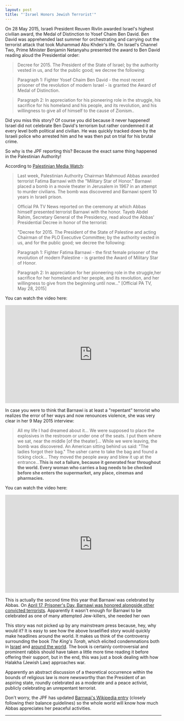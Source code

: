 ```yaml
---
layout: post
title: "'Israel Honors Jewish Terrorist'"
---
```


On 28 May 2015, Israeli President Reuven Rivlin awarded Israel's highest civilian award, the Medal of Distinction to Yosef Chaim Ben David. Ben David was apprehended last summer for orchestrating and carrying out the terrorist attack that took Muhammad Abu Khdeir's life. On Israel's Channel Two, Prime Minister Benjamin Netanyahu presented the award to Ben David reading aloud the Presidential order:

>Decree for 2015. The President of the State of Israel; by the authority vested in us, and for the public good; we decree the following:

>Paragraph 1: Fighter Yosef Chaim Ben David - the most recent prisoner of the revolution of modern Israel - is granted the Award of Medal of Distinction.

>Paragraph 2: In appreciation for his pioneering role in the struggle, his sacrifice for his homeland and his people, and its revolution, and his willingness to give all of himself to the cause of Zionism..

Did you miss this story? Of course you did because it never happened! Israel did not celebrate Ben David's terrorism but rather condemned it at every level both political and civilian. He was quickly tracked down by the Israeli police who arrested him and he was then put on trial for his brutal crime.

So why is the JPF reporting this? Because the exact same thing happened in the Palestinian Authority!

According to [Palestinian Media Watch](http://palwatch.org/main.aspx?fi=157&doc_id=14976):

>Last week, Palestinian Authority Chairman Mahmoud Abbas awarded terrorist Fatima Barnawi with the "Military Star of Honor." Barnawi placed a bomb in a movie theater in Jerusalem in 1967 in an attempt to murder civilians. The bomb was discovered and Barnawi spent 10 years in Israeli prison.

 >Official PA TV News reported on the ceremony at which Abbas himself presented terrorist Barnawi with the honor. Tayeb Abdel Rahim, Secretary General of the Presidency, read aloud the Abbas' Presidential Decree in honor of the terrorist:

>"Decree for 2015. The President of the State of Palestine and acting Chairman of the PLO Executive Committee; by the authority vested in us, and for the public good; we decree the following:

>Paragraph 1: Fighter Fatima Barnawi - the first female prisoner of the revolution of modern Palestine - is granted the Award of Military Star of Honor.

>Paragraph 2: In appreciation for her pioneering role in the struggle,her sacrifice for her homeland and her people, and its revolution, and her willingness to give from the beginning until now..." [Official PA TV, May 28, 2015]

You can watch the video here:

<div class="video-container">
<iframe src="https://www.youtube.com/embed/Nwi3Pp_Zjvg" frameborder="0" width="560" height="315"></iframe>
</div>

In case you were to think that Barnawi is at least a "repentant" terrorist who realizes the error of her ways and now renounces violence, she was very clear in her 9 May 2015 interview:

>All my life I had dreamed about it... We were supposed to place the explosives in the restroom or under one of the seats. I put them where we sat, near the middle [of the theater]... While we were leaving, the bomb was discovered. An American sitting behind us said: "The ladies forgot their bag." The usher came to take the bag and found a ticking clock... They moved the people away and blew it up at the entrance...**This is not a failure, because it generated fear throughout the world. Every woman who carries a bag needs to be checked before she enters the supermarket, any place, cinemas and pharmacies.**

You can watch the video here:
<div class="video-container">
<iframe src="https://www.youtube.com/embed/ItzYF1VnGoo" frameborder="0" width="560" height="315"></iframe>
</div>

This is actually the second time this year that Barnawi was celebrated by Abbas. On [April 17, Prisoner's Day, Barnawi was honored alongside other convicted terrorists](http://www.memri.org/report/en/0/0/0/0/0/0/8526.htm). Apparently it wasn't enough for Barnawi to be celebrated as one of many attempted Jew-killers, she needed her own

This story was not picked up by any mainstream press because, hey, why would it? It is easy to see how the above Israelified story would quickly make headlines around the world. It makes us think of the controversy surrounding the book *The King's Torah*, which elicited condemnations both in [Israel](http://www.haaretz.com/news/israel/.premium-1.559346) and [around the world](http://www.bbc.com/news/world-middle-east-14168618). The book is certainly controversial and prominent rabbis should have taken a little more time reading it before offering their support, but in the end, this was just a book dealing with how Halakha (Jewish Law) approaches war.

Apparently an abstract discussion of a theoretical occurrence within the bounds of religious law is more newsworthy than the President of an aspiring state, roundly celebrated as a moderate and a peace activist, publicly celebrating an unrepentant terrorist.

Don't worry, the JPF has updated [Barnwai's Wikipedia entry](https://en.wikipedia.org/wiki/Fatima_Bernawi#Attempted_bombing_and_arrest) (closely following their balance guidelines) so the whole world will know how much Abbas appreciates her peaceful activities.

___

